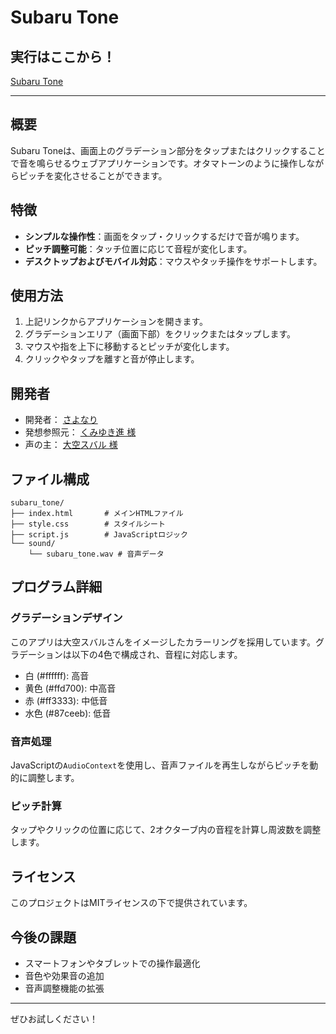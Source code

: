 # Subaru Tone

## 実行はここから！
[Subaru Tone](https://sayonari.github.io/subaru_tone/)

---

## 概要
Subaru Toneは、画面上のグラデーション部分をタップまたはクリックすることで音を鳴らせるウェブアプリケーションです。オタマトーンのように操作しながらピッチを変化させることができます。

## 特徴
- **シンプルな操作性**：画面をタップ・クリックするだけで音が鳴ります。
- **ピッチ調整可能**：タッチ位置に応じて音程が変化します。
- **デスクトップおよびモバイル対応**：マウスやタッチ操作をサポートします。

## 使用方法
1. 上記リンクからアプリケーションを開きます。
2. グラデーションエリア（画面下部）をクリックまたはタップします。
3. マウスや指を上下に移動するとピッチが変化します。
4. クリックやタップを離すと音が停止します。

## 開発者
- 開発者： [さよなり](https://x.com/sayonari)  
- 発想参照元： [くみゆき進 様](https://x.com/kumiyuki_P)
- 声の主： [大空スバル 様](https://x.com/oozorasubaru)

## ファイル構成
```
subaru_tone/
├── index.html       # メインHTMLファイル
├── style.css        # スタイルシート
├── script.js        # JavaScriptロジック
└── sound/
    └── subaru_tone.wav # 音声データ
```

## プログラム詳細
### グラデーションデザイン
このアプリは大空スバルさんをイメージしたカラーリングを採用しています。グラデーションは以下の4色で構成され、音程に対応します。
- 白 (#ffffff): 高音
- 黄色 (#ffd700): 中高音
- 赤 (#ff3333): 中低音
- 水色 (#87ceeb): 低音

### 音声処理
JavaScriptの`AudioContext`を使用し、音声ファイルを再生しながらピッチを動的に調整します。

### ピッチ計算
タップやクリックの位置に応じて、2オクターブ内の音程を計算し周波数を調整します。

## ライセンス
このプロジェクトはMITライセンスの下で提供されています。

## 今後の課題
- スマートフォンやタブレットでの操作最適化
- 音色や効果音の追加
- 音声調整機能の拡張

---

ぜひお試しください！

